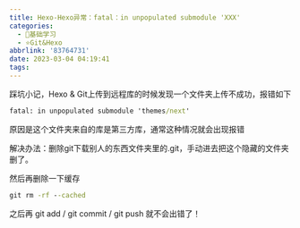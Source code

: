 ```yaml
---
title: Hexo-Hexo异常：fatal：in unpopulated submodule 'XXX'
categories:
  - 🌙基础学习
  - ⭐Git&Hexo
abbrlink: '83764731'
date: 2023-03-04 04:19:41
tags:
---
```


踩坑小记，Hexo & Git上传到远程库的时候发现一个文件夹上传不成功，报错如下

``` cmd
fatal: in unpopulated submodule 'themes/next'
```

原因是这个文件夹来自的库是第三方库，通常这种情况就会出现报错

解决办法：删除git下载别人的东西文件夹里的.git，手动进去把这个隐藏的文件夹删了。

<!--more-->

然后再删除一下缓存

``` cmd
git rm -rf --cached
```

之后再 git add / git commit / git push 就不会出错了！

